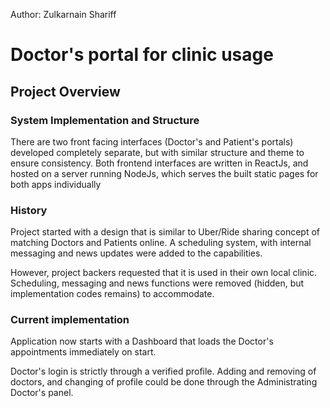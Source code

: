 Author: Zulkarnain Shariff

# Doctor's portal for clinic usage

## Project Overview

### System Implementation and Structure
There are two front facing interfaces (Doctor's and Patient's portals) developed completely separate, but with similar structure and theme to 
ensure consistency. Both frontend interfaces are written in ReactJs, and hosted on a server running NodeJs, which serves the built static
pages for both apps individually


### History
Project started with a design that is similar to Uber/Ride sharing concept of matching Doctors and Patients online.
A scheduling system, with internal messaging and news updates were added to the capabilities.

However, project backers requested that it is used in their own local clinic.
Scheduling, messaging and news functions were removed (hidden, but implementation codes remains) to accommodate.

### Current implementation
Application now starts with a Dashboard that loads the Doctor's appointments immediately on start. 

Doctor's login is strictly through a verified profile. Adding and removing of doctors, and changing of profile could be done through 
the Administrating Doctor's panel.